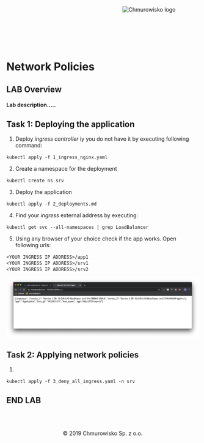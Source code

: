 <img src="../img/logo.png" alt="Chmurowisko logo" width="200" align="right">
<br><br>
<br><br>
<br><br>

# Network Policies

## LAB Overview

#### Lab description.....

## Task 1: Deploying the application

1. Deploy *ingress controller* iy you do not have it by executing following command:
```
kubectl apply -f 1_ingress_nginx.yaml 
```
2. Create a namespace for the deployment
```
kubectl create ns srv
```
3. Deploy the application
```
kubectl apply -f 2_deployments.md
```
4. Find your *ingress* external address by executing:
```
kubectl get svc --all-namespaces | grep LoadBalancer
```
5. Using any browser of your choice check if the app works. Open following urls:
```
<YOUR INGRESS IP ADDRESS>/app1
<YOUR INGRESS IP ADDRESS>/srv1
<YOUR INGRESS IP ADDRESS>/srv2
```
![app](img/app.png)

## Task 2: Applying network policies

1. 
```
kubectl apply -f 3_deny_all_ingress.yaml -n srv
```

## END LAB

<br><br>

<center><p>&copy; 2019 Chmurowisko Sp. z o.o.<p></center>
